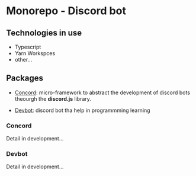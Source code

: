 # Monorepo - Discord bot

## Technologies in use

- Typescript
- Yarn Workspces
- other...

## Packages

- [Concord](###concord): micro-framework to abstract the development of discord bots
  theourgh the **discord.js** library.

- [Devbot](###devbot): discord bot tha help in programmming learning

### Concord

Detail in development...

### Devbot

Detail in development...

